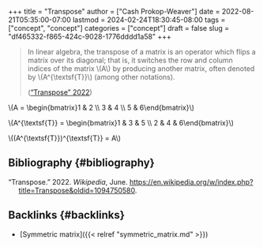 +++
title = "Transpose"
author = ["Cash Prokop-Weaver"]
date = 2022-08-21T05:35:00-07:00
lastmod = 2024-02-24T18:30:45-08:00
tags = ["concept", "concept"]
categories = ["concept"]
draft = false
slug = "df465332-f865-424c-9028-1776dddd1a58"
+++

> In linear algebra, the transpose of a matrix is an operator which flips a matrix over its diagonal; that is, it switches the row and column indices of the matrix \\(A\\) by producing another matrix, often denoted by \\(A^{\textsf{T}}\\) (among other notations).
>
> (<a href="#citeproc_bib_item_1">“Transpose” 2022</a>)

\\(A = \begin{bmatrix}1 & 2 \\\ 3 & 4 \\\ 5 & 6\end{bmatrix}\\)

\\(A^{\textsf{T}} = \begin{bmatrix}1 & 3 & 5 \\\ 2 & 4 & 6\end{bmatrix}\\)

\\((A^{\textsf{T}})^{\textsf{T}} = A\\)


## Bibliography {#bibliography}

<style>.csl-entry{text-indent: -1.5em; margin-left: 1.5em;}</style><div class="csl-bib-body">
  <div class="csl-entry"><a id="citeproc_bib_item_1"></a>“Transpose.” 2022. <i>Wikipedia</i>, June. <a href="https://en.wikipedia.org/w/index.php?title=Transpose&oldid=1094750580">https://en.wikipedia.org/w/index.php?title=Transpose&#38;oldid=1094750580</a>.</div>
</div>


## Backlinks {#backlinks}

-   [Symmetric matrix]({{< relref "symmetric_matrix.md" >}})
